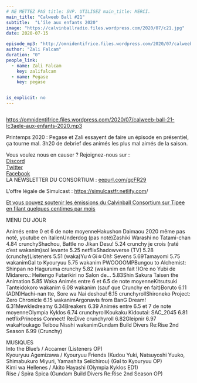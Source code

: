 ```yaml
---
# NE METTEZ PAS title: SVP. UTILISEZ main_title: MERCI.
main_title: "Calweeb Ball #21"
subtitle:  "L’île aux enfants 2020"
image: "https://calvinballradio.files.wordpress.com/2020/07/c21.jpg"
date: 2020-07-15

episode_mp3: "http://omnidentifrice.files.wordpress.com/2020/07/calweeb-ball-21-lc3aele-aux-enfants-2020.mp3"
author: "Zali Falcam"
duration: "0"
people_link: 
  - name: Zali Falcam
    key: zalifalcam
  - name: Pegase
    key: pegase


is_explicit: no
---
```


<PodcastHeader/>

<!-- ECRIRE LA DESCRIPTION DE L'EPISODE SOUS CETTE LIGNE -->

<img src="https://calvinballradio.files.wordpress.com/2020/07/c21.jpg?w=739" alt="">



 
<a href="https://omnidentifrice.files.wordpress.com/2020/07/calweeb-ball-21-lc3aele-aux-enfants-2020.mp3" rel="nofollow">https://omnidentifrice.files.wordpress.com/2020/07/calweeb-ball-21-lc3aele-aux-enfants-2020.mp3</a>
 



<p>Printemps 2020 : Pegase et Zali essayent de faire un épisode en présentiel, ça tourne mal. 3h20 de debrief des animés les plus mal aimés de la saison.</p>



<p>Vous voulez nous en causer ? Rejoignez-nous sur :<br><a href="http://discordapp.com/invite/4RnA9v7" rel="nofollow">Discord</a><br><a href="https://twitter.com/Calvinball_FM?lang=fr" rel="nofollow">Twitter</a><br><a href="https://www.facebook.com/CalvinballRadio/?ref=bookmarks" rel="nofollow">Facebook</a><br>LA NEWSLETTER DU CONSORTIUM : <a href="https://exit.sc/?url=http%3A%2F%2Feepurl.com%2FgcFR29" rel="nofollow">eepurl.com/gcFR29</a></p>



<p>L’offre légale de Simulcast : <a href="https://simulcastfr.netlify.com/" rel="nofollow">https://simulcastfr.netlify.com</a>/</p>



<p><a href="https://fr.tipeee.com/calvinball" rel="nofollow">Et vous pouvez soutenir les émissions du Calvinball Consortium sur Tipee en filant quelques centimes par mois</a></p>



<p>MENU DU JOUR</p>



<tr><td>Animés entre 0 et 6 de note moyenne</td></tr><tr><td>Hakushon Daimaou 2020 même pas noté, youtube en italien</td></tr><tr><td>Underdog (pas noté)</td></tr><tr><td>Zashiki Warashi no Tatami-chan 4.84 crunchy</td></tr><tr><td>Shachou, Battle no Jikan Desu! 5.24 crunchy je crois (raté c’est wakanim)</td></tr><tr><td>sol levante 5.25 netflix</td></tr><tr><td>Shadowverse (TV) 5.28 (crunchy)</td></tr><tr><td>Listeners 5.51 (waka)</td></tr><tr><td>Yu☆Gi☆Oh!: Sevens 5.69</td></tr><tr><td>Tamayomi 5.75 wakanim</td></tr><tr><td>Gal to Kyouryuu 5.75 wakanim PWOOOOMP</td></tr><tr><td>Bungou to Alchemist: Shinpan no Haguruma crunchy 5.82 (wakanim en fait !)</td></tr><tr><td>Ore no Yubi de Midarero.: Heitengo Futarikiri no Salon de… 5.83</td></tr><tr><td>Shin Sakura Taisen the Animation 5.85 Waka</td></tr>



<tr><td>Animés entre 6 et 6.5 de note moyenne</td></tr><tr><td>Kitsutsuki Tanteidokoro wakanim 6.08 wakanim (sauf que Crunchy en fait)</td></tr><tr><td>Boruto 6.11 (ADN)</td></tr><tr><td>Hachi-nan tte, Sore wa Nai deshou! 6.15 crunchyroll</td></tr><tr><td>Shironeko Project: Zero Chronicle 6.15 wakanim</td></tr><tr><td>Argonavis from BanG Dream! 6.31</td></tr><tr><td>Mewkledreamy 6.34</td></tr><tr><td>Breakers 6.39</td></tr>



<tr><td>Animés entre 6.5 et 7 de note moyenne</td></tr><tr><td>Olympia Kyklos 6.74 crunchyroll</td></tr><tr><td>Koukaku Kidoutai: SAC_2045 6.81 netflix</td></tr><tr><td>Princess Connect! Re:Dive crunchyroll 6.82</td></tr><tr><td>Gleipnir 6.97 waka</td></tr><tr><td>Houkago Teibou Nisshi wakanim</td></tr><tr><td>Gundam Build Divers Re:Rise 2nd Season 6.99 (Crunchy)</td></tr>



<p>MUSIQUES<br>Into the Blue’s / Accamer (Listeners OP)<br>Kyouryuu Agemizawa / Kyouryuu Friends (Kudou Yuki, Natsuyoshi Yuuko, Shimabukuro Miyuri, Yamashita Seiichirou) (Gal to Kyouryuu OP)<br>Kimi wa Hellenes / Akito Hayashi (Olympia Kyklos ED1)<br>Rise / Spira Spica (Gundam Build Divers Re:Rise 2nd Season OP)</p>


